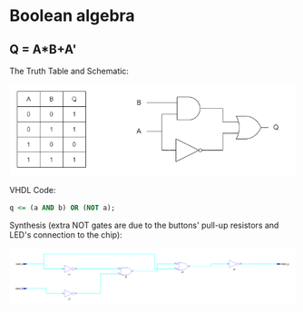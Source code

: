 # Boolean algebra

## Q = A*B+A'

The Truth Table and Schematic:

![image1](../../assets/boolean-algebra-images/circuit1.png)

VHDL Code:

```vhdl
q <= (a AND b) OR (NOT a);
```

Synthesis (extra NOT gates are due to the buttons' pull-up resistors and LED's connection to the chip):

![image1-syn](../../assets/boolean-algebra-images/circuit1-rtl.png)